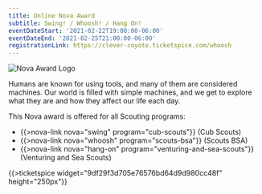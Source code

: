 ```yaml
---
title: Online Nova Award
subtitle: Swing! / Whoosh! / Hang On!
eventDateStart: '2021-02-22T19:00:00-06:00'
eventDateEnd: '2021-02-25T21:00:00-06:00'
registrationLink: https://clever-coyote.ticketspice.com/whoosh
---
```


<div class="W(35%) W(70%)--s M(a)">
<img src="{{@root.rootPath}}nova-lab/images/nova-patch.jpg" alt="Nova Award Logo" class="W(100%)" />
</div>

Humans are known for using tools, and many of them are considered machines. Our world is filled with simple machines, and we get to explore what they are and how they affect our life each day.

This Nova award is offered for all Scouting programs:

* {{>nova-link nova="swing" program="cub-scouts"}} (Cub Scouts)
* {{>nova-link nova="whoosh" program="scouts-bsa"}} (Scouts BSA)
* {{>nova-link nova="hang-on" program="venturing-and-sea-scouts"}} (Venturing and Sea Scouts)

{{>ticketspice widget="9df29f3d705e76576bd64d9d980cc48f" height="250px"}}
